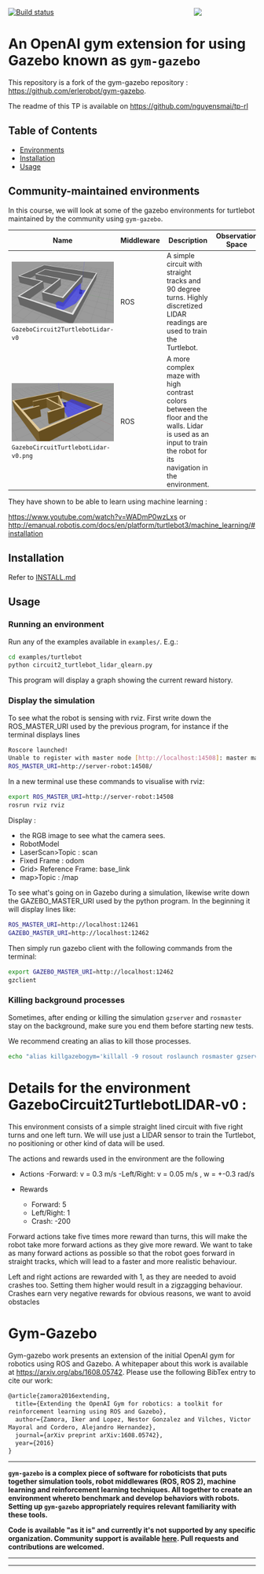 <img src="data/logo.jpg" width=25% align="right" /> [![Build status](https://travis-ci.org/erlerobot/gym-gazebo.svg?branch=master)](https://travis-ci.org/erlerobot/gym-gazebo)

# An OpenAI gym extension for using Gazebo known as `gym-gazebo`

<!--[![alt tag](https://travis-ci.org/erlerobot/gym.svg?branch=master)](https://travis-ci.org/erlerobot/gym)-->

This repository is a fork of the gym-gazebo repository : https://github.com/erlerobot/gym-gazebo.

The readme of this TP is available on https://github.com/nguyensmai/tp-rl

## Table of Contents
- [Environments](#community-maintained-environments)
- [Installation](#installation)
- [Usage](#usage)


## Community-maintained environments
In this course, we will look at some of the gazebo environments for turtlebot maintained by the community using `gym-gazebo`.

| Name | Middleware | Description | Observation Space | Action Space | Reward range |
| ---- | ------ | ----------- | ----- | --------- | -------- |
| ![GazeboCircuit2TurtlebotLidar-v0](imgs/GazeboCircuit2TurtlebotLidar-v0.png)`GazeboCircuit2TurtlebotLidar-v0` | ROS | A simple circuit with straight tracks and 90 degree turns. Highly discretized LIDAR readings are used to train the Turtlebot. | | | |
| ![GazeboCircuitTurtlebotLidar-v0](imgs/GazeboCircuitTurtlebotLidar-v0.png)`GazeboCircuitTurtlebotLidar-v0.png` | ROS | A more complex maze  with high contrast colors between the floor and the walls. Lidar is used as an input to train the robot for its navigation in the environment. | | | TBD |

They have shown to be able to learn using machine learning :

https://www.youtube.com/watch?v=WADmP0wzLxs or http://emanual.robotis.com/docs/en/platform/turtlebot3/machine_learning/#installation

## Installation
Refer to [INSTALL.md](INSTALL.md)

## Usage


### Running an environment
Run any of the examples available in `examples/`. E.g.:

```bash
cd examples/turtlebot
python circuit2_turtlebot_lidar_qlearn.py
```

This program will display a graph showing the current reward history.


### Display the simulation

To see what the robot is sensing with rviz. First write down the ROS_MASTER_URI used by the previous program, for instance if the terminal displays lines
```bash
Roscore launched!
Unable to register with master node [http://localhost:14508]: master may not be running yet. Will keep trying.
ROS_MASTER_URI=http://server-robot:14508/
```

In a new terminal use these commands to visualise with rviz: 
```bash
export ROS_MASTER_URI=http://server-robot:14508
rosrun rviz rviz
```

Display :
- the RGB image to see what the camera sees.
- RobotModel
- LaserScan>Topic : scan
- Fixed Frame : odom
- Grid> Reference Frame: base_link
- map>Topic :  /map

To see what's going on in Gazebo during a simulation, likewise write down the GAZEBO_MASTER_URI used by the python program. In the beginning it will display lines like:
```bash
ROS_MASTER_URI=http://localhost:12461
GAZEBO_MASTER_URI=http://localhost:12462
```

Then simply run gazebo client with the following commands from the terminal:

```bash
export GAZEBO_MASTER_URI=http://localhost:12462
gzclient
```

### Killing background processes

Sometimes, after ending or killing the simulation `gzserver` and `rosmaster` stay on the background, make sure you end them before starting new tests.

We recommend creating an alias to kill those processes.

```bash
echo "alias killgazebogym='killall -9 rosout roslaunch rosmaster gzserver nodelet robot_state_publisher gzclient'" >> ~/.bashrc
```

# Details for the environment GazeboCircuit2TurtlebotLIDAR-v0 : 

 This  environment
consists of a simple straight lined circuit with five right turns
and one left turn.  We will use just a LIDAR sensor to train
the  Turtlebot,  no  positioning  or  other  kind  of  data  will  be
used.

  The actions and rewards used in the
environment are the following

- Actions
  -Forward:  v = 0.3 m/s
  -Left/Right:  v = 0.05 m/s , w = +-0.3 rad/s

- Rewards
   - Forward:  5
   - Left/Right:  1
   - Crash:  -200

Forward actions take five times more reward than turns, this
will  make  the  robot  take  more  forward  actions  as  they  give
more  reward.   We  want  to  take  as  many  forward  actions  as
possible  so  that  the  robot  goes  forward  in  straight  tracks,
which will lead to a faster and more realistic behaviour.

Left and right actions are rewarded with 1, as they are needed
to avoid crashes too.  Setting them higher would result in a
zigzagging behaviour.
Crashes  earn  very  negative  rewards  for  obvious  reasons,  we
want to avoid obstacles


# Gym-Gazebo
Gym-gazebo work presents an extension of the initial OpenAI gym for robotics using ROS and Gazebo. A whitepaper about this work is available at https://arxiv.org/abs/1608.05742. Please use the following BibTex entry to cite our work:

```
@article{zamora2016extending,
  title={Extending the OpenAI Gym for robotics: a toolkit for reinforcement learning using ROS and Gazebo},
  author={Zamora, Iker and Lopez, Nestor Gonzalez and Vilches, Victor Mayoral and Cordero, Alejandro Hernandez},
  journal={arXiv preprint arXiv:1608.05742},
  year={2016}
}
```

-----

**`gym-gazebo` is a complex piece of software for roboticists that puts together simulation tools, robot middlewares (ROS, ROS 2), machine learning and reinforcement learning techniques. All together to create an environment whereto benchmark and develop behaviors with robots. Setting up `gym-gazebo` appropriately requires relevant familiarity with these tools.**

**Code is available "as it is" and currently it's not supported by any specific organization. Community support is available [here](https://github.com/erlerobot/gym-gazebo/issues). Pull requests and contributions are welcomed.**

-----
-----
